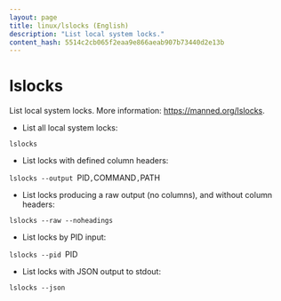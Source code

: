 ```yaml
---
layout: page
title: linux/lslocks (English)
description: "List local system locks."
content_hash: 5514c2cb065f2eaa9e866aeab907b73440d2e13b
---
```

# lslocks

List local system locks.
More information: <https://manned.org/lslocks>.

- List all local system locks:

`lslocks`

- List locks with defined column headers:

`lslocks --output `<span class="tldr-var badge badge-pill bg-dark-lm bg-white-dm text-white-lm text-dark-dm font-weight-bold">PID</span>`,`<span class="tldr-var badge badge-pill bg-dark-lm bg-white-dm text-white-lm text-dark-dm font-weight-bold">COMMAND</span>`,`<span class="tldr-var badge badge-pill bg-dark-lm bg-white-dm text-white-lm text-dark-dm font-weight-bold">PATH</span>

- List locks producing a raw output (no columns), and without column headers:

`lslocks --raw --noheadings`

- List locks by PID input:

`lslocks --pid `<span class="tldr-var badge badge-pill bg-dark-lm bg-white-dm text-white-lm text-dark-dm font-weight-bold">PID</span>

- List locks with JSON output to stdout:

`lslocks --json`
